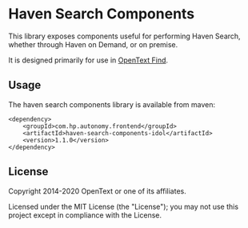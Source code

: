 # Haven Search Components

This library exposes components useful for performing Haven Search, whether through Haven on Demand, or on premise.

It is designed primarily for use in
[OpenText Find](https://github.com/opentext-idol/find).

## Usage

The haven search components library is available from maven:

    <dependency>
        <groupId>com.hp.autonomy.frontend</groupId>
        <artifactId>haven-search-components-idol</artifactId>
        <version>1.1.0</version>
    </dependency>

## License

Copyright 2014-2020 OpenText or one of its affiliates.

Licensed under the MIT License (the "License"); you may not use this project except in compliance with the License.
